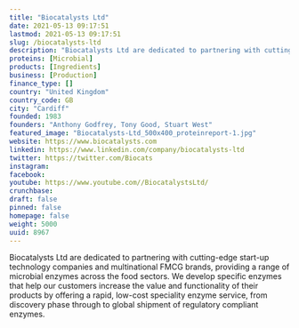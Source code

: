 ```yaml
---
title: "Biocatalysts Ltd"
date: 2021-05-13 09:17:51
lastmod: 2021-05-13 09:17:51
slug: /biocatalysts-ltd
description: "Biocatalysts Ltd are dedicated to partnering with cutting-edge start-up technology companies and multinational FMCG brands, providing a range of microbial enzymes across the food sectors. We develop specific enzymes that help our customers increase the value and functionality of their products by offering a rapid, low-cost speciality enzyme service, from discovery phase through to global shipment of regulatory compliant enzymes."
proteins: [Microbial]
products: [Ingredients]
business: [Production]
finance_type: []
country: "United Kingdom"
country_code: GB
city: "Cardiff"
founded: 1983
founders: "Anthony Godfrey, Tony Good, Stuart West"
featured_image: "Biocatalysts-Ltd_500x400_proteinreport-1.jpg"
website: https://www.biocatalysts.com
linkedin: https://www.linkedin.com/company/biocatalysts-ltd
twitter: https://twitter.com/Biocats
instagram: 
facebook: 
youtube: https://www.youtube.com//BiocatalystsLtd/
crunchbase: 
draft: false
pinned: false
homepage: false
weight: 5000
uuid: 8967
---
```

Biocatalysts Ltd are dedicated to partnering with cutting-edge start-up technology companies and multinational FMCG brands, providing a range of microbial enzymes across the food sectors. We develop specific enzymes that help our customers increase the value and functionality of their products by offering a rapid, low-cost speciality enzyme service, from discovery phase through to global shipment of regulatory compliant enzymes.
